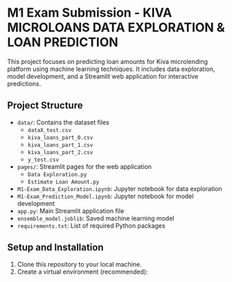 # M1 Exam Submission - KIVA MICROLOANS DATA EXPLORATION & LOAN PREDICTION

This project focuses on predicting loan amounts for Kiva microlending platform using machine learning techniques. It includes data exploration, model development, and a Streamlit web application for interactive predictions.

## Project Structure

- `data/`: Contains the dataset files
  - `dataX_test.csv`
  - `kiva_loans_part_0.csv`
  - `kiva_loans_part_1.csv`
  - `kiva_loans_part_2.csv`
  - `y_test.csv`
- `pages/`: Streamlit pages for the web application
  - `Data Exploration.py`
  - `Estimate Loan Amount.py`
- `M1-Exam_Data_Exploration.ipynb`: Jupyter notebook for data exploration
- `M1-Exam_Prediction_Model.ipynb`: Jupyter notebook for model development
- `app.py`: Main Streamlit application file
- `ensemble_model.joblib`: Saved machine learning model
- `requirements.txt`: List of required Python packages

## Setup and Installation

1. Clone this repository to your local machine.
2. Create a virtual environment (recommended):
